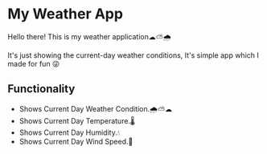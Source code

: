 # My Weather App
<p>Hello there! This is my weather application☁⛅🌧</p>
<p>It's just showing the current-day weather conditions, It's simple app which I made for fun 😜</p>
<h2>Functionality</h2>
<ul>
<li>Shows Current Day Weather Condition.🌧⛅☁</li>
<li>Shows Current Day Temperature.🌡</li>
<li>Shows Current Day Humidity.💧</li>
<li>Shows Current Day Wind Speed.🍃</li>
</ul>
